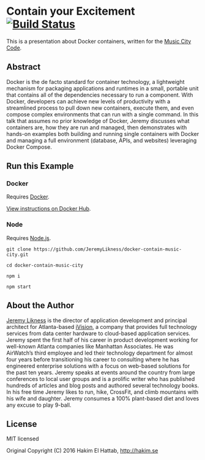 # Contain your Excitement [![Build Status](https://travis-ci.org/JeremyLikness/docker-contain-music-city.svg?branch=master)](https://travis-ci.org/JeremyLikness/docker-contain-music-city) 

This is a presentation about Docker containers, written for the [Music City Code](https://www.musiccitycode.com/). 

## Abstract 

Docker is the de facto standard for container technology, a lightweight mechanism for packaging applications and runtimes in a small, portable unit that contains all of the dependencies necessary to run a component. With Docker, developers can achieve new levels of productivity with a streamlined process to pull down new containers, execute them, and even compose complex environments that can run with a single command. In this talk that assumes no prior knowledge of Docker, Jeremy discusses what containers are, how they are run and managed, then demonstrates with hands-on examples both building and running single containers with Docker and managing a full environment (database, APIs, and websites) leveraging Docker Compose. 

## Run this Example 

### Docker 

Requires [Docker](https://www.docker.com). 

[View instructions on Docker Hub](https://hub.docker.com/r/jlikness/docker-contain-mcc/).

### Node

Requires [Node.js](https://nodejs.org).

`git clone https://github.com/JeremyLikness/docker-contain-music-city.git` 

`cd docker-contain-music-city` 

`npm i` 

`npm start`

## About the Author 

[Jeremy Likness](https://twitter.com/JeremyLikness) is the director of application development and principal architect for Atlanta-based [iVision](https://ivision.com), a company that provides full technology services from data center hardware to cloud-based application services. Jeremy spent the first half of his career in product development working for well-known Atlanta companies like Manhattan Associates. He was AirWatch’s third employee and led their technology department for almost four years before transitioning his career to consulting where he has engineered enterprise solutions with a focus on web-based solutions for the past ten years. Jeremy speaks at events around the country from large conferences to local user groups and is a prolific writer who has published hundreds of articles and blog posts and authored several technology books. In his free time Jeremy likes to run, hike, CrossFit, and climb mountains with his wife and daughter. Jeremy consumes a 100% plant-based diet and loves any excuse to play 9-ball. 

## License

MIT licensed

Original Copyright (C) 2016 Hakim El Hattab, http://hakim.se
